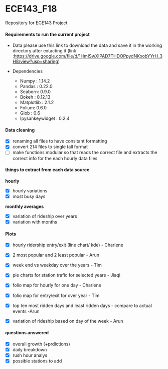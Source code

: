 # ECE143_F18
Repository for ECE143 Project

#### Requirements to run the current project
- Data please use this link to download the data and save it in the working directory after extacting it (link :https://drive.google.com/file/d/1HmISwXIPAD7THDOPpydNKxobYYrH_3H8/view?usp=sharing)

- Dependencies
	- Numpy : 1.14.2
	- Pandas : 0.22.0
	- Seaborn: 0.9.0
	- Bokeh : 0.12.13
	- Matplotlib : 2.1.2
	- Folium: 0.6.0
	- Glob : 0.6
	- Ipysankeywidget : 0.2.4

#### Data cleaning 
- [x] renaming all files to have consitant formatting
- [x] convert 214 files to single tall format
- [ ] make functions modular so that reads the correct file and extracts the correct info for the each hourly data files

#### things to extract from each data source
**hourly**
- [X] hourly variations
- [X] most busy days

**monthly averages**
- [X] variation of rideship over years
- [X] variation with months

#### Plots 
- [X] hourly ridership entry/exit (line chart/ kde) - Charlene
- [X] 2 most popular and 2 least popular - Arun
- [X] week end vs weekday over the years - Tim 
- [X] pie charts for station trafic for  selected years - Jiaqi
- [X] folio map for hourly for one day  - Charlene
- [X] folio map for entry/exit for over year - Tim
- [X] top ten most ridden days and least ridden days - compare to actual events -Arun 
- [X] variation of rideship based on day of the week - Arun


#### questions answered
- [X] overall growth (+prdictions)
- [X] daily breakdown 
- [X] rush hour analys
- [X] possible stations to add
